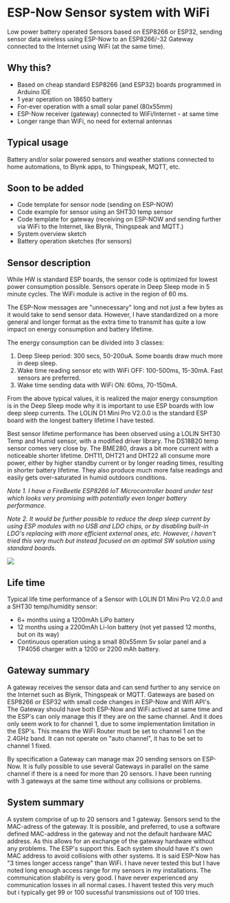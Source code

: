 # ESP-Now Sensor system with WiFi
Low power battery operated Sensors based on ESP8266 or ESP32, sending sensor data wireless using ESP-Now to an ESP8266/-32 Gateway connected to the Internet using WiFi (at the same time).

## Why this?
- Based on cheap standard ESP8266 (and ESP32) boards programmed in Arduino IDE
- 1 year operation on 18650 battery
- For-ever operation with a small solar panel (80x55mm)
- ESP-Now receiver (gateway) connected to WiFi/Internet - at same time
- Longer range than WiFi, no need for external antennas

## Typical usage 
Battery and/or solar powered sensors and weather stations connected to home automations, to Blynk apps, to Thingspeak, MQTT, etc.

## Soon to be added
- Code template for sensor node (sending on ESP-NOW)
- Code example for sensor using an SHT30 temp sensor
- Code template for gateway (receiving on ESP-NOW and sending further via WiFi to the Internet, like Blynk, Thingspeak and MQTT.)
- System overview sketch
- Battery operation sketches (for sensors)

## Sensor description

While HW is standard ESP boards, the sensor code is optimized for lowest power consumption possible. Sensors operate in Deep Sleep mode in 5 minute cycles. The WiFi module is active in the region of 60 ms.

The ESP-Now messages are "unnecessary" long and not just a few bytes as it would take to send sensor data. However, I have standardized on a more general and longer format as the extra time to transmit has quite a low impact on energy consumption and battery lifetime.

The energy consumption can be divided into 3 classes:
1. Deep Sleep period: 300 secs, 50-200uA. Some boards draw much more in deep sleep. 
2. Wake time reading sensor etc with WiFi OFF: 100-500ms, 15-30mA. Fast sensors are preferred. 
3. Wake time sending data with WiFi ON: 60ms, 70-150mA. 

From the above typical values, it is realized the major energy consumption is in the Deep Sleep mode why it is important to use ESP boards with low deep sleep currents. The LOLIN D1 Mini Pro V2.0.0 is the standard ESP board with the longest battery lifetime I have tested.

Best sensor lifetime performance has been observed using a LOLIN SHT30 Temp and Humid sensor, with a modified driver library. The DS18B20 temp sensor comes very close by. The BME280, draws a bit more current with a noticeable shorter lifetime. DHT11, DHT21 and DHT22 all consume more power, either by higher standby current or by longer reading times, resulting in shorter battery lifetime. They also produce much more false readings and easily gets over-saturated in humid outdoors conditions.

_Note 1. I have a FireBeetle ESP8266 IoT Microcontroller board under test which looks very promising with potentially even longer battery performance._

_Note 2. It would be further possible to reduce the deep sleep current by using ESP modules with no USB and LDO chips, or by disabling built-in LDO's replacing with more efficient external ones, etc. However, i haven't tried this very much but instead focused on an optimal SW solution using standard boards._

![](https://github.com/jonasbystrom/ESP-Now-Sensor-system-with-WiFi/blob/main/img/esp-now-temp-sensor-with-solar-panel.png)


## Life time

Typical life time performance of a Sensor with LOLIN D1 Mini Pro V2.0.0 and a SHT30 temp/humidity sensor:
- 6+ months using a 1200mAh LiPo battery
- 12 months using a 2200mAh Li-Ion battery (not yet passed 12 months, but on its way)
- Continuous operation using a small 80x55mm 5v solar panel and a TP4056 charger with a 1200 or 2200 mAh battery.

## Gateway summary

A gateway receives the sensor data and can send further to any service on the Internet such as Blynk, Thingspeak or MQTT. Gateways are based on ESP8266 or ESP32 with small code changes in ESP-Now and WifI API's. The Gateway should have both ESP-Now and WiFi actived at same time and the ESP's can only manage this if they are on the same channel. And it does only seem work to for channel 1, due to some implementation limitation in the ESP's. This means the WiFi Router must be set to channel 1 on the 2.4GHz band. It can not operate on "auto channel", it has to be set to channel 1 fixed.

By specification a Gateway can manage max 20 sending sensors on ESP-Now. It is fully possible to use several Gateways in parallel on the same channel if there is a need for more than 20 sensors. I have been running with 3 gateways at the same time without any collisions or problems.

## System summary

A system comprise of up to 20 sensors and 1 gateway. Sensors send to the MAC-adress of the gateway. It is possible, and preferred, to use a software defined MAC-address in the gateway and not the default hardware MAC address. As this allows for an exchange of the gateway hardware without any problems. The ESP's support this.
Each system should have it's own MAC address to avoid collisions with other systems.
It is said ESP-Now has "3 times longer access range" than WiFi. I have never tested this but I have noted long enough access range for my sensors in my installations. The communication stability is very good. I have never experienced any communication losses in all normal cases. I havent tested this very much but i typically get 99 or 100 sucessful transmissions out of 100 tries.  
